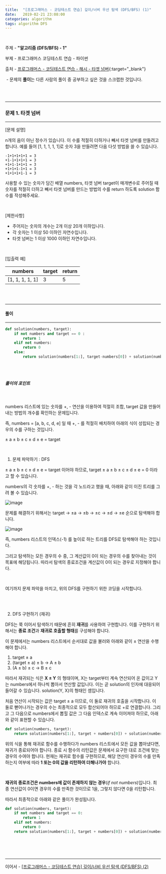 ```yaml
---
title:  "[프로그래머스 - 코딩테스트 연습] 깊이/너비 우선 탐색 (DFS/BFS) (1)"
date:   2019-02-21 23:08:00
categories: algorithm
tags: algorithm DFS
---
```


<br>

주제 - **"알고리즘 (DFS/BFS) - 1"**  

부제 - 프로그래머스 코딩테스트 연습 - 파이썬

출처 - [프로그래머스 - 코딩테스트 연습 - 해시 - 타겟 넘버](https://programmers.co.kr/learn/courses/30/lessons/43165?language=python3){:target="_blank"}

​	- 문제의 **풀이**는 다른 사람의 풀이 중 공부하고 싶은 것을 스크랩한 것입니다.

<br><br>



---

### 문제 1. 타겟 넘버

---

[문제 설명]

n개의 음이 아닌 정수가 있습니다. 이 수를 적절히 더하거나 빼서 타겟 넘버를 만들려고 합니다. 예를 들어 [1, 1, 1, 1, 1]로 숫자 3을 만들려면 다음 다섯 방법을 쓸 수 있습니다. 

```
-1+1+1+1+1 = 3
+1-1+1+1+1 = 3
+1+1-1+1+1 = 3
+1+1+1-1+1 = 3
+1+1+1+1-1 = 3
```

사용할 수 있는 숫자가 담긴 배열 numbers, 타겟 넘버 target이 매개변수로 주어질 때 숫자를 적절히 더하고 빼서 타겟 넘버를 만드는 방법의 수를 return 하도록 solution 함수를 작성해주세요.

<br>

[제한사항]

- 주어지는 숫자의 개수는 2개 이상 20개 이하입니다.
- 각 숫자는 1 이상 50 이하인 자연수입니다.
- 타겟 넘버는 1 이상 1000 이하인 자연수입니다.

<br>

[입출력 예]

| numbers         | target | return |
| --------------- | ------ | ------ |
| [1, 1, 1, 1, 1] | 3      | 5      |

<br><br>

---

#### 풀이

---

```python
def solution(numbers, target):
    if not numbers and target == 0 :
        return 1
    elif not numbers:
        return 0
    else:
        return solution(numbers[1:], target-numbers[0]) + solution(numbers[1:], target+numbers[0])
```

<br><br>

##### 풀이의 포인트

<br>

numbers 리스트에 있는 숫자를 +, - 연산을 이용하여 적절히 조합, target 값을 만들어내는 방법의 개수를 확인하는 문제입니다. 

즉, numbers = [a, b, c, d, e] 일 때 +, - 를 적절히 배치하여 아래의 식이 성립되는 경우의 수를 구하는 것입니다.

± a ± b ± c ± d ± e = target

<br>

1) 문제 파악하기 : DFS

± a ± b ± c ± d ± e = target 이어야 하므로, target ± a ± b ± c ± d ± e = 0 이라고 할 수 있습니다.

numbers의 각 숫자를 +, - 하는 것을 각 노드라고 했을 때, 아래와 같이 이진 트리를 그려 볼 수 있습니다.

![image](https://user-images.githubusercontent.com/23413819/53171296-b4694b00-3625-11e9-9f2c-588a085bbd63.png)

문제를 해결하기 위해서는 target → ±a → ±b → ±c → ±d → ±e 순으로 탐색해야 합니다. 

![image](https://user-images.githubusercontent.com/23413819/53285788-44cf9900-37a8-11e9-90a2-693a1ce6f605.png)

즉, numbers 리스트의 인덱스(-1) 를 높이로 하는 트리를 DFS로 탐색해야 하는 것입니다. 

그리고 탐색하는 모든 경우의 수 중, 그 계산값이 0이 되는 경우의 수를 찾아내는 것이 목표에 해당됩니다. 따라서 탐색의 종료조건을 계산값이 0이 되는 경우로 지정해야 합니다.

<br>

여기까지 문제 파악을 마치고, 위의 DFS를 구현하기 위한 코딩을 시작합니다.

<br><br>

2) DFS 구현하기 (재귀)

DFS는 쭉 이어서 탐색하기 때문에 흔히 **재귀**를 사용하여 구현합니다. 이를 구현하기 위해서는 **종료 조건**과 **재귀로 호출할 형태**를 구성해야 합니다.

이 문제에서는 numbers 리스트에서 순서대로 값을 불러와 아래와 같이 ± 연산을 수행해야 합니다. 

1. target ± a
2. (target ± a) ± b  →  A ± b
3. (A ± b) ± c  →  B ± c

따라서 재귀되는 식은 **X ± Y** 의 형태이며, X는 target부터 계속 연산되어 온 값이고 Y는 numbers에서 하나씩 뽑아서 연산할 값입니다. 이는 곧 solution의 인자에 대응되어 들어갈 수 있습니다. solution(Y, X)의 형태인 셈입니다.

처음 연산이 시작되는 값은 target ± a 이므로, 이 둘로 재귀의 호출을 시작합니다. 이 둘로 뻗어나가는 경우의 수는 최종적으로 모두 합산되어야 하므로 +로 연결합니다. 그리고 그 다음으로 numbers에서 뽑힐 값은 그 다음 인덱스로 계속 이어져야 하므로, 아래와 같이 표현할 수 있습니다. 

```python
def solution(numbers, target):
    return solution(numbers[1:], target + numbers[0]) + solution(numbers[1:], target - numbers[0])
```

위의 식을 통해 재귀로 함수를 수행하다가 numbers 리스트에서 모든 값을 뽑아냈다면, 재귀가 종료되어야 합니다. 종료 시 함수의 리턴값은 문제에서 요구한 대로 조건에 맞는 경우의 수여야 합니다. 현재는 재귀로 함수를 구현하므로, 해당 연산이 경우의 수를 만족하는지 여부에 따라 **1 또는 0의 값을 리턴하여 더해나가야** 합니다. 

<br>

**재귀의 종료조건은 numbers에 값이 존재하지 않는 경우**(*if not numbers*)입니다. 최종 연산값이 0이면 경우의 수를 만족한 것이므로 1을, 그렇지 않다면 0을 리턴합니다. 

따라서 최종적으로 아래와 같은 풀이가 완성됩니다.

```python
def solution(numbers, target):
    if not numbers and target == 0:
        return 1
    elif not numbers:
        return 0
    return solution(numbers[1:], target + numbers[0]) + solution(numbers[1:], target - numbers[0])
```

<br><br><br>

---

이어서 - [[프로그래머스 - 코딩테스트 연습] 깊이/너비 우선 탐색 (DFS/BFS) (2)](https://cocojelly.github.io/algorithm/%ED%94%84%EB%A1%9C%EA%B7%B8%EB%9E%98%EB%A8%B8%EC%8A%A4-%EC%BD%94%EB%94%A9%ED%85%8C%EC%8A%A4%ED%8A%B8-%EC%97%B0%EC%8A%B5-DFS-BFS-(2)/) 

